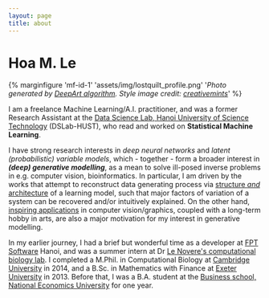 ```yaml
---
layout: page
title: about
---
```


# Hoa M. Le
{% marginfigure 'mf-id-1' 'assets/img/lostquilt_profile.png' '*Photo generated by [DeepArt algorithm](articles/16/deep-art-fun). Style image credit: [creativemints](https://www.behance.net/gallery/13033419/Selected-Artworks-2013-Oil-Acrylic-Watercolor)*' %}

I am a freelance Machine Learning/A.I. practitioner, and was a former Research Assistant at the <a href="http://ds.soict.hust.edu.vn">Data Science Lab, Hanoi University of Science Technology</a> (DSLab-HUST), who read and worked on **Statistical Machine Learning**. 

I have strong research interests in <i>deep neural networks</i> and <i>latent (probabilistic) variable models</i>, which - together - form a broader interest in ***(deep) generative modelling***, as a mean to solve ill-posed inverse problems in e.g. computer vision, bioinformatics. In particular, I am driven by the works that attempt to reconstruct data generating process via [structure *and* architecture](/articles/16/essence-machine-deep-learning#arc) of a learning model, such that major factors of variation of a system can be recovered and/or intuitively explained. On the other hand, <a href="/articles/17/computers-can-draw">inspiring applications</a> in computer vision/graphics, coupled with a long-term hobby in arts, are also a major motivation for my interest in generative modelling.

In my earlier journey, I had a brief but wonderful time as a developer at <a href="https://www.fpt-software.com/">FPT Software</a> Hanoi, and was a summer intern at Dr <a href="http://lenoverelab.org">Le Novere's computational biology lab</a>. I completed a M.Phil. in Computational Biology at <a href="http://www.cam.ac.uk/">Cambridge University</a> in 2014, and a B.Sc. in Mathematics  with Finance  at <a href="http://www.exeter.ac.uk/">Exeter University</a> in 2013. Before that, I was a B.A. student at the <a href="http://bsneu.edu.vn/?q=en">Business school, National Economics University</a> for one year.
  
<!--For more information, please see my CV .-->

  
